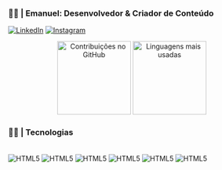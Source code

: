 ### 👨‍🎓 | Emanuel: Desenvolvedor & Criador de Conteúdo
[![LinkedIn](https://img.shields.io/badge/LinkedIn-0077B5?style=for-the-badge&logo=linkedin&logoColor=white)](https://www.linkedin.com/in/ebarbozadev/)
[![Instagram](https://img.shields.io/badge/Instagram-E4405F?style=for-the-badge&logo=instagram&logoColor=white)](https://www.instagram.com/ebarbozadev/)

<div align="center">
    <img src="https://github-readme-stats.vercel.app/api?username=ebarbozadev&show_icons=true&theme=tokyonight" alt="Contribuições no GitHub" height="150em"/>
    <img src="https://github-readme-stats.vercel.app/api/top-langs/?username=ebarbozadev&layout=compact" alt="Linguagens mais usadas" height="150em">
</div>


### 👨‍💻 | Tecnologias
<div style="display: inline-block;"><br />
    <img src="https://img.shields.io/badge/HTML5-E34F26?style=for-the-badge&logo=html5&logoColor=white" alt="HTML5" align="center">
    <img src="https://img.shields.io/badge/CSS3-1572B6?style=for-the-badge&logo=css3&logoColor=white" alt="HTML5" align="center">
    <img src="https://img.shields.io/badge/JavaScript-F7DF1E?style=for-the-badge&logo=javascript&logoColor=black" alt="HTML5" align="center">
    <img src="https://img.shields.io/badge/PHP-777BB4?style=for-the-badge&logo=php&logoColor=white" alt="HTML5" align="center">
    <img src="https://img.shields.io/badge/C%23-239120?style=for-the-badge&logo=c-sharp&logoColor=white" alt="HTML5" align="center">
    <img src="https://img.shields.io/badge/.NET-5C2D91?style=for-the-badge&logo=.net&logoColor=white" alt="HTML5" align="center">
</div>
